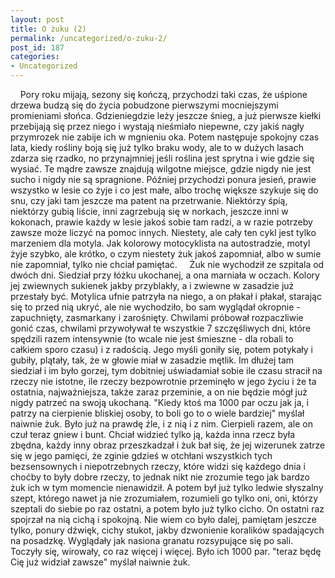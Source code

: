 ```yaml
---
layout: post
title: O żuku (2)
permalink: /uncategorized/o-zuku-2/
post_id: 187
categories: 
- Uncategorized
---
```


    Pory roku mijają, sezony się kończą, przychodzi taki czas, że uśpione drzewa budzą się do życia pobudzone pierwszymi mocniejszymi promieniami słońca. Gdzieniegdzie leży jeszcze śnieg, a już pierwsze kiełki przebijają się przez niego i wystają nieśmiało niepewne, czy jakiś nagły przymrozek nie zabije ich w mgnieniu oka. Potem następuje spokojny czas lata, kiedy rośliny boją się już tylko braku wody, ale to w dużych lasach zdarza się rzadko, no przynajmniej jeśli roślina jest sprytna i wie gdzie się wysiać. Te mądre zawsze znajdują wilgotne miejsce, gdzie nigdy nie jest sucho i nigdy nie są spragnione. Później przychodzi ponura jesień, prawie wszystko w lesie co żyje i co jest małe, albo trochę większe szykuje się do snu, czy jaki tam jeszcze ma patent na przetrwanie. Niektórzy śpią, niektórzy gubią liście, inni zagrzebują się w norkach, jeszcze inni w kokonach, prawie każdy w lesie jakoś sobie tam radzi, a w razie potrzeby zawsze może liczyć na pomoc innych. Niestety, ale cały ten cykl jest tylko marzeniem dla motyla. Jak kolorowy motocyklista na autostradzie, motyl żyje szybko, ale krótko, o czym niestety żuk jakoś zapomniał, albo w sumie nie zapomniał, tylko nie chciał pamiętać.
    Żuk nie wychodził ze szpitala od dwóch dni. Siedział przy łóżku ukochanej, a ona marniała w oczach. Kolory jej zwiewnych sukienek jakby przyblakły, a i zwiewne w zasadzie już przestały być. Motylica ufnie patrzyła na niego, a on płakał i płakał, starając się to przed nią ukryć, ale nie wychodziło, bo sam wyglądał okropnie - zapuchnięty, zasmarkany i zarośnięty. Chwilami próbował rozpaczliwie gonić czas, chwilami przywoływał te wszystkie 7 szczęśliwych dni, które spędzili razem intensywnie (to wcale nie jest śmieszne - dla robali to całkiem sporo czasu) i z radością. Jego myśli goniły się, potem potykały i gubiły, plątały, tak, że w głowie miał w zasadzie mętlik. Im dłużej tam siedział i im było gorzej, tym dobitniej uświadamiał sobie ile czasu stracił na rzeczy nie istotne, ile rzeczy bezpowrotnie przeminęło w jego życiu i że ta ostatnia, najważniejsza, także zaraz przeminie, a on nie będzie mógł już nigdy patrzeć na swoją ukochaną. "Kiedy ktoś ma 1000 par oczu jak ja, i patrzy na cierpienie bliskiej osoby, to boli go to o wiele bardziej" myślał naiwnie żuk. Było już na prawdę źle, i z nią i z nim. Cierpieli razem, ale on czuł teraz gniew i bunt. Chciał widzieć tylko ją, każda inna rzecz była zbędna, każdy inny obraz przeszkadzał i żuk bał się, że jej wizerunek zatrze się w jego pamięci, że zginie gdzieś w otchłani wszystkich tych bezsensownych i niepotrzebnych rzeczy, które widzi się każdego dnia i choćby to były dobre rzeczy, to jednak nikt nie zrozumie tego jak bardzo żuk ich w tym momencie nienawidził. A potem był już tylko ledwie słyszalny szept, którego nawet ja nie zrozumiałem, rozumieli go tylko oni, oni, którzy szeptali do siebie po raz ostatni, a potem było już tylko cicho. On ostatni raz spojrzał na nią cichą i spokojną. Nie wiem co było dalej, pamiętam jeszcze tylko, ponury dźwięk, cichy stukot, jakby dzwonienie koralików spadających na posadzkę. Wyglądały jak nasiona granatu rozsypujące się po sali. Toczyły się, wirowały, co raz więcej i więcej. Było ich 1000 par. "teraz będę Cię już widział zawsze" myślał naiwnie żuk.